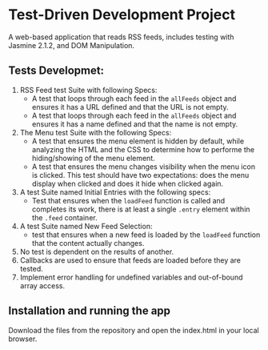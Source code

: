 # Test-Driven Development Project

A web-based application that reads RSS feeds, includes testing with  Jasmine 2.1.2, and DOM Manipulation.


## Tests Developmet: 

1. RSS Feed test Suite with following Specs:
   * A test that loops through each feed in the `allFeeds` object and ensures it has a URL defined and that the URL is not empty.
   * A test that loops through each feed in the `allFeeds` object and ensures it has a name defined and that the name is not empty.
2. The Menu test Suite with the following Specs:
   * A test that ensures the menu element is hidden by default, while analyzing the HTML and the CSS to determine how to performe the hiding/showing of the menu element.
   * A test that ensures the menu changes visibility when the menu icon is clicked. This test should have two expectations: does the menu display when clicked and does it hide when clicked again.
3. A test Suite named Initial Entries with the following specs:
   * Test that ensures when the `loadFeed` function is called and completes its work, there is at least a single `.entry` element within the `.feed` container.
4. A test Suite named New Feed Selection:
   * test that ensures when a new feed is loaded by the `loadFeed` function that the content actually changes.
5. No test is dependent on the results of another.
6. Callbacks are used to ensure that feeds are loaded before they are tested.
7. Implement error handling for undefined variables and out-of-bound array access.

## Installation and running the app

Download the files from the repository and open the index.html in your local browser. 




